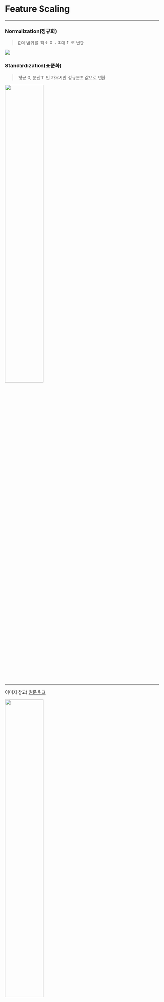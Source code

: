 # Feature Scaling
---
### Normalization(정규화)
> 값의 범위를 '최소 0 ~ 최대 1' 로 변환
<img src="./LaTeX/MinMax.gif">


### Standardization(표준화)
> '평균 0, 분산 1' 인 가우시안 정규분포 값으로 변환
<img src="./LaTeX/StandardScaler.gif" height="50%" width="50%">

---
이미지 참고) [원문 링크](https://www.analyticsvidhya.com/blog/2020/04/feature-scaling-machine-learning-normalization-standardization/)

<img src="https://cdn.analyticsvidhya.com/wp-content/uploads/2020/03/NormVsStand_box_plots-1.png" height="50%" width="50%">